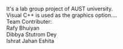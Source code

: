 It's a lab group project of AUST university.<br>
Visual C++ is used as the graphics option....<br>
Team Contributer:<br> 
  Rafy Bhuiyan<br>
  Dibbya Stutrom Dey<br>
  Ishrat Jahan Eshita
